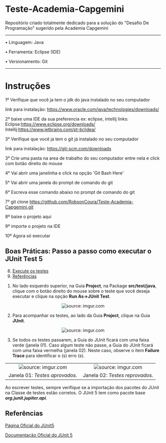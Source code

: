 # Teste-Academia-Capgemini
Repositório criado totalmente dedicado para a solução do "Desafio De Programação" sugerido pela Academia Capgemini

<hr>

 •  Linguagem: Java
 
 •  Ferramenta: Eclipse (IDE)
 
 •  Versionamento: Git
 <hr>
 
# Instruções

1º Verifique que você ja tem o jdk do java instalado no seu computador

link para instalação: https://www.oracle.com/java/technologies/downloads/

2º baixe uma IDE da sua preferencia ex: eclipse, intellij links: Eclipse:https://www.eclipse.org/downloads/ Intellij:https://www.jetbrains.com/pt-br/idea/

3° Verifique que você ja tem o git já instalado no seu computador

link para instalação: https://git-scm.com/downloads

3° Crie uma pasta na area de trabalho do seu computador entre nela e click com botão direito do mouse

4° Vai abrir uma janelinha e click na opção 'Git Bash Here'

5° Vai abrir uma janela do prompt de comando do git 

6° Escreva esse comando abaixo no prompt de comando do git 

7° git clone https://github.com/RobsonCoura/Teste-Academia-Capgemini.git

8º baixe o projeto aqui

9º importe o projeto na IDE

10º Agora só executar 

## Boas Práticas: Passo a passo como executar o JUnit Test 5

8. <a href="#run">Execute os testes</a>
9. <a href="#ref">Referências</a>




1) No lado esquerdo superior, na Guia **Project**, na Package **src/test/java**, clique com o botão direito do mouse sobre o teste que você deseja executar e clique na opção **Run As->JUnit Test**.

<div align="center"><img src="https://i.imgur.com/Ol2N93J.png" title="source: imgur.com" /></div>


2) Para acompanhar os testes, ao lado da Guia **Project**, clique na Guia **JUnit**.

<div align="center"><img src="https://i.imgur.com/JvC0kS3.png" title="source: imgur.com" /></div>

 3) Se todos os testes passarem, a Guia do JUnit ficará com uma faixa verde (janela 01). Caso algum teste não passe, a Guia do JUnit ficará com uma faixa vermelha (janela 02). Neste caso, observe o item <b>Failure Trace</b> para identificar o (s) erro (s).

<div align="center">
<table width=100%>
	<tr>
		<td width=50%><div align="center"><img src="https://i.imgur.com/TeiTjQW.png" title="source: imgur.com" /></div>
		<td width=50%><div align="center"><img src="https://i.imgur.com/7b13sd6.png" title="source: imgur.com" /></div>
	</tr>
	<tr>
		<td><div align="center">Janela 01: <i> Testes aprovados.
		<td><div align="center">Janela 02: <i> Testes reprovados.
	</tr>
</table>
</div>
Ao escrever testes, sempre verifique se a importação dos pacotes do JUnit na Classe de testes estão corretos. O JUnit 5 tem como pacote base <b><i>org.junit.jupiter.api</i></b>.




<h2 id="ref">Referências</h2>

<a href="https://junit.org/junit5/" target="_blank">Página Oficial do JUnit5</a>

<a href="https://junit.org/junit5/docs/current/user-guide/" target="_blank">Documentação Oficial do JUnit 5</a>

